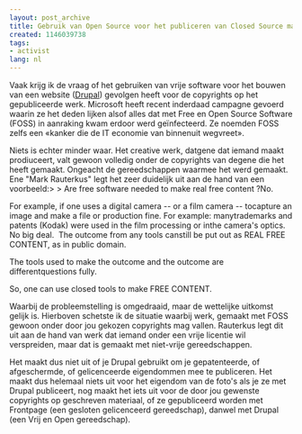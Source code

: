 ```yaml
---
layout: post_archive
title: Gebruik van Open Source voor het publiceren van Closed Source materiaal
created: 1146039738
tags:
- activist
lang: nl
---
```

Vaak krijg ik de vraag of het gebruiken van vrije software voor het bouwen van een website ([Drupal](http://drupal.org)) gevolgen heeft voor de copyrights op het gepubliceerde werk. Microsoft heeft recent inderdaad campagne gevoerd waarin ze het deden lijken alsof alles dat met Free en Open Source Software (FOSS)  in aanraking kwam erdoor werd geïnfecteerd. Ze noemden FOSS zelfs een «kanker die de IT economie van binnenuit wegvreet».

Niets is echter minder waar. Het creative werk, datgene dat iemand maakt prodiuceert, valt gewoon volledig onder de copyrights van degene die het heeft gemaakt. Ongeacht de gereedschappen waarmee het werd gemaakt. Ene "Mark Rauterkus" legt het zeer duidelijk uit aan de hand van een voorbeeld:> > Are free software needed to make real free content ?No.

For example, if one uses a digital camera -- or a film camera -- tocapture an image and make a file or production fine. For example: manytrademarks and patents (Kodak) were used in the film processing or inthe camera's optics. No big deal.  The outcome from any tools canstill be put out as REAL FREE CONTENT, as in public domain.

The tools used to make the outcome and the outcome are differentquestions fully.

So, one can use closed tools to make FREE CONTENT.

Waarbij de probleemstelling is omgedraaid, maar de wettelijke uitkomst gelijk is. Hierboven schetste ik de situatie waarbij werk, gemaakt met FOSS gewoon onder door jou gekozen copyrights mag vallen. Rauterkus legt dit uit aan de hand van werk dat iemand onder een vrije licentie wil verspreiden, maar dat is gemaakt met niet-vrije gereedschappen.

Het maakt dus niet uit of je Drupal gebruikt om je gepatenteerde, of afgeschermde, of gelicenceerde eigendommen mee te publiceren. Het maakt dus helemaal niets uit voor het eigendom van de foto's als je ze met Drupal publiceert, nog maakt het iets uit voor de door jou gewenste copyrights op geschreven materiaal, of ze gepubliceerd worden met Frontpage (een gesloten gelicenceerd gereedschap), danwel met Drupal (een Vrij en Open gereedschap).
